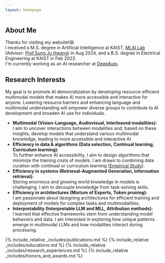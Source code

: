 ```yaml
---
layout: homepage
---
```


## About Me

Thanks for visiting my website!😄     
I received a M.S. degree in Artificial Intelligence at KAIST, [MLAI Lab](https://www.mlai-kaist.com/) (Advisor: [Prof.Sung Ju Hwang](http://www.sungjuhwang.com/)) in Aug 2024, and a B.S. degree in Electrical Engineering at KAIST in Feb 2023.     
I'm currently working as an AI researcher at [DeepAuto](https://www.deepauto.ai/).     

## Research Interests
My goal is to promote AI democratization by developing resource-efficient multimodal models that makes AI more accessible and interactive for anyone. Lowering resource barriers and enhancing language and multimodal understanding will empower diverse groups to contribute to AI development and broaden AI use for individuals.
- **Multimodal (Vision-Language, Audiovisual, Interleaved modalities):**  
I aim to uncover interactions between modalities and, based on these insights, develop models that understand various multimodal knowledge, leading to more accessible and interactive AI.
- **Efficiency in data & algorithms (Data selection, Continual learning, Curriculum learning):**  
To further enhance AI accessibility, I aim to design algorithms that minimize the training costs of models. I am drawn to combining data curation with continual or curriculum learning ([Empirical Study](./assets/files/empirical_study.pdf)).
- **Efficiency in systems (Retrieval-Augmented Generation, Information retrieval):**  
Storing enormous and growing world knowledge in models is challenging. I aim to decouple knowledge from task-solving skills.
- **Efficiency in architectures (Mixture of Experts, Token pruning):**  
I am passionate about designing architectures for efficient training and deployment of models for complex tasks and multimodalities.
- **Interpretability (Interpretable LLM and MLL, Attribution methods):**   
I learned that effective frameworks stem from understanding model behaviors and data. I am interested in exploring how unique patterns emerge in multimodal LLMs and how modalities interact during processing.
    

{% include_relative _includes/publications.md %}
{% include_relative _includes/educations.md %}
{% include_relative _includes/research_experiences.md %}
{% include_relative _includes/honors_and_awards.md %}
